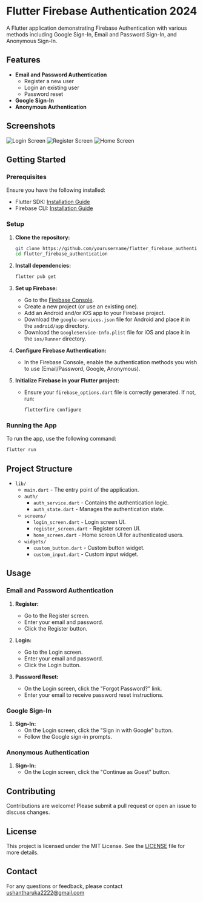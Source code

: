 # Flutter Firebase Authentication 2024

A Flutter application demonstrating Firebase Authentication with various methods including Google Sign-In, Email and Password Sign-In, and Anonymous Sign-In.

## Features

- **Email and Password Authentication**
  - Register a new user
  - Login an existing user
  - Password reset
- **Google Sign-In**
- **Anonymous Authentication**

## Screenshots

![Login Screen](screenshots/login.png)
![Register Screen](screenshots/register.png)
![Home Screen](screenshots/home.png)

## Getting Started

### Prerequisites

Ensure you have the following installed:

- Flutter SDK: [Installation Guide](https://flutter.dev/docs/get-started/install)
- Firebase CLI: [Installation Guide](https://firebase.google.com/docs/cli#install_the_firebase_cli)

### Setup

1. **Clone the repository:**
   ```bash
   git clone https://github.com/yourusername/flutter_firebase_authentication.git
   cd flutter_firebase_authentication
   ```

2. **Install dependencies:**
   ```bash
   flutter pub get
   ```

3. **Set up Firebase:**
   - Go to the [Firebase Console](https://console.firebase.google.com/).
   - Create a new project (or use an existing one).
   - Add an Android and/or iOS app to your Firebase project.
   - Download the `google-services.json` file for Android and place it in the `android/app` directory.
   - Download the `GoogleService-Info.plist` file for iOS and place it in the `ios/Runner` directory.

4. **Configure Firebase Authentication:**
   - In the Firebase Console, enable the authentication methods you wish to use (Email/Password, Google, Anonymous).

5. **Initialize Firebase in your Flutter project:**
   - Ensure your `firebase_options.dart` file is correctly generated. If not, run:
     ```bash
     flutterfire configure
     ```

### Running the App

To run the app, use the following command:

```bash
flutter run
```

## Project Structure

- `lib/`
  - `main.dart` - The entry point of the application.
  - `auth/`
    - `auth_service.dart` - Contains the authentication logic.
    - `auth_state.dart` - Manages the authentication state.
  - `screens/`
    - `login_screen.dart` - Login screen UI.
    - `register_screen.dart` - Register screen UI.
    - `home_screen.dart` - Home screen UI for authenticated users.
  - `widgets/`
    - `custom_button.dart` - Custom button widget.
    - `custom_input.dart` - Custom input widget.

## Usage

### Email and Password Authentication

1. **Register:**
   - Go to the Register screen.
   - Enter your email and password.
   - Click the Register button.

2. **Login:**
   - Go to the Login screen.
   - Enter your email and password.
   - Click the Login button.

3. **Password Reset:**
   - On the Login screen, click the "Forgot Password?" link.
   - Enter your email to receive password reset instructions.

### Google Sign-In

1. **Sign-In:**
   - On the Login screen, click the "Sign in with Google" button.
   - Follow the Google sign-in prompts.

### Anonymous Authentication

1. **Sign-In:**
   - On the Login screen, click the "Continue as Guest" button.

## Contributing

Contributions are welcome! Please submit a pull request or open an issue to discuss changes.

## License

This project is licensed under the MIT License. See the [LICENSE](LICENSE) file for more details.

## Contact

For any questions or feedback, please contact ushantharuka2222@gmail.com
